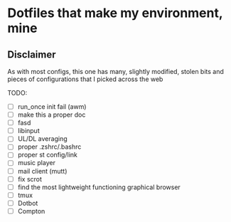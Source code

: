 # Dotfiles that make my environment, mine
## Disclaimer
As with most configs, this one has many, slightly modified, stolen bits and pieces of configurations that I picked across the web  

TODO:  
 - [ ] run_once init fail (awm)
 - [ ] make this a proper doc  
 - [ ] fasd  
 - [ ] libinput
 - [ ] UL/DL averaging
 - [ ] proper .zshrc/.bashrc
 - [ ] proper st config/link
 - [ ] music player
 - [ ] mail client (mutt)
 - [ ] fix scrot
 - [ ] find the most lightweight functioning graphical browser
 - [ ] tmux
 - [ ] Dotbot
 - [ ] Compton
